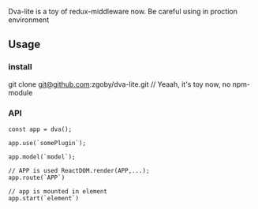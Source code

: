 Dva-lite is a toy of redux-middleware now. Be careful using in proction environment
## Usage
### install
git clone git@github.com:zgoby/dva-lite.git // Yeaah, it's toy now, no npm-module
### API
```
const app = dva();

app.use(`somePlugin`);

app.model(`model`);

// APP is used ReactDOM.render(APP,...);
app.route(`APP`)

// app is mounted in element
app.start(`element`)
```
